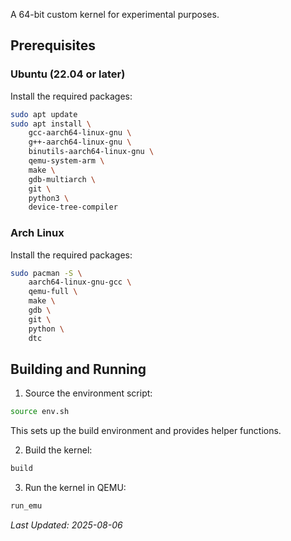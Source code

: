 A 64-bit custom kernel for experimental purposes. 

## Prerequisites

### Ubuntu (22.04 or later)

Install the required packages:

```bash
sudo apt update
sudo apt install \
    gcc-aarch64-linux-gnu \
    g++-aarch64-linux-gnu \
    binutils-aarch64-linux-gnu \
    qemu-system-arm \
    make \
    gdb-multiarch \
    git \
    python3 \
    device-tree-compiler
```

### Arch Linux

Install the required packages:

```bash
sudo pacman -S \
    aarch64-linux-gnu-gcc \
    qemu-full \
    make \
    gdb \
    git \
    python \
    dtc
```

## Building and Running

1. Source the environment script:
```bash
source env.sh
```

This sets up the build environment and provides helper functions.

2. Build the kernel:
```bash
build
```

3. Run the kernel in QEMU:
```bash
run_emu
```

*Last Updated: 2025-08-06*
